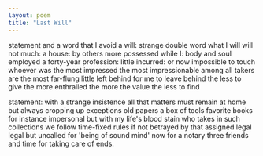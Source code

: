 ```yaml
---
layout: poem
title: "Last Will"
---
```


statement and a word that I avoid
a will: strange double word
what I will will not much:
a house: by others more possessed
while I: body and soul employed
a forty-year profession: little incurred:
or now impossible to touch
whoever was the most impressed
the most impressionable among
all takers are the most far-flung
little left behind for me to leave behind
the less to give the more enthralled
the more the value the less to find

statement: with a strange insistence
all that matters must remain
at home but always cropping up exceptions
old papers a box of tools
favorite books for instance
impersonal but with my life's blood stain
who takes in such collections
we follow time-fixed rules
if not betrayed by that assigned
legal legal but uncalled
for  'being of sound mind'
now for a notary three friends
and time for taking care of ends.
